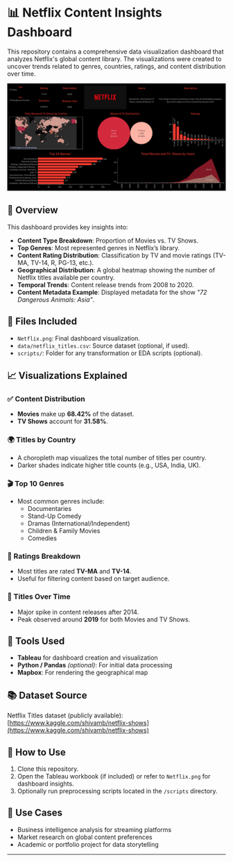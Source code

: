 # 📊 Netflix Content Insights Dashboard

This repository contains a comprehensive data visualization dashboard that analyzes Netflix's global content library. The visualizations were created to uncover trends related to genres, countries, ratings, and content distribution over time.

![Netflix Dashboard](Netflix.png)

## 🧾 Overview

This dashboard provides key insights into:
- **Content Type Breakdown**: Proportion of Movies vs. TV Shows.
- **Top Genres**: Most represented genres in Netflix’s library.
- **Content Rating Distribution**: Classification by TV and movie ratings (TV-MA, TV-14, R, PG-13, etc.).
- **Geographical Distribution**: A global heatmap showing the number of Netflix titles available per country.
- **Temporal Trends**: Content release trends from 2008 to 2020.
- **Content Metadata Example**: Displayed metadata for the show *"72 Dangerous Animals: Asia"*.

## 📁 Files Included

- `Netflix.png`: Final dashboard visualization.
- `data/netflix_titles.csv`: Source dataset (optional, if used).
- `scripts/`: Folder for any transformation or EDA scripts (optional).

## 📈 Visualizations Explained

### ✅ Content Distribution  
- **Movies** make up **68.42%** of the dataset.  
- **TV Shows** account for **31.58%**.

### 🌍 Titles by Country  
- A choropleth map visualizes the total number of titles per country.  
- Darker shades indicate higher title counts (e.g., USA, India, UK).

### 🎬 Top 10 Genres  
- Most common genres include:
  - Documentaries
  - Stand-Up Comedy
  - Dramas (International/Independent)
  - Children & Family Movies
  - Comedies

### 🔞 Ratings Breakdown  
- Most titles are rated **TV-MA** and **TV-14**.
- Useful for filtering content based on target audience.

### 📅 Titles Over Time  
- Major spike in content releases after 2014.  
- Peak observed around **2019** for both Movies and TV Shows.

## 🧰 Tools Used

- **Tableau** for dashboard creation and visualization
- **Python / Pandas** *(optional)*: For initial data processing
- **Mapbox**: For rendering the geographical map

## 📚 Dataset Source

Netflix Titles dataset (publicly available):  
[https://www.kaggle.com/shivamb/netflix-shows](https://www.kaggle.com/shivamb/netflix-shows)

## 🚀 How to Use

1. Clone this repository.
2. Open the Tableau workbook (if included) or refer to `Netflix.png` for dashboard insights.
3. Optionally run preprocessing scripts located in the `/scripts` directory.

## 📌 Use Cases

- Business intelligence analysis for streaming platforms
- Market research on global content preferences
- Academic or portfolio project for data storytelling

---
